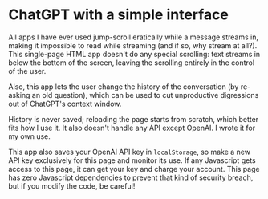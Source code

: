 # ChatGPT with a simple interface

All apps I have ever used jump-scroll eratically while a message streams in, making it impossible to read while streaming (and if so, why stream at all?). This single-page HTML app doesn't do any special scrolling: text streams in below the bottom of the screen, leaving the scrolling entirely in the control of the user.

Also, this app lets the user change the history of the conversation (by re-asking an old question), which can be used to cut unproductive digressions out of ChatGPT's context window.

History is never saved; reloading the page starts from scratch, which better fits how I use it. It also doesn't handle any API except OpenAI. I wrote it for my own use.

This app also saves your OpenAI API key in `localStorage`, so make a new API key exclusively for this page and monitor its use. If any Javascript gets access to this page, it can get your key and charge your account. This page has zero Javascript dependencies to prevent that kind of security breach, but if you modify the code, be careful!
